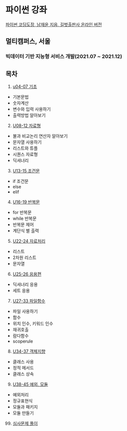 # 파이썬 강좌
[파이썬 코딩도장, 남재윤 지음, 길벗출판사 온라인 버전](https://dojang.io/mod/page/view.php?id=2151)

## 멀티캠퍼스, 서울
### 빅데이터 기반 지능형 서비스 개발(2021.07 ~ 2021.12)

## 목차
1. [u04-07 기초](https://github.com/dongkyuseo/Python/tree/main/u04-07%20%EA%B8%B0%EC%B4%88)
- 기본문법
- 숫자계산
- 변수와 입력 사용하기
- 출력방법 알아보기

2. [U08-12 자료형](https://github.com/dongkyuseo/Python/tree/main/u08-12%20%EC%9E%90%EB%A3%8C%ED%98%95)
- 불과 비교논리 연산자 알아보기
- 문자열 사용하기
- 리스트와 튜플
- 시퀀스 자료형
- 딕셔너리

3. [U13-15 조건문](https://github.com/dongkyuseo/Python/tree/main/u13-15%20%EC%A1%B0%EA%B1%B4%EB%AC%B8)
- if 조건문
- else
- elif

4. [U16-19 반복문](https://github.com/dongkyuseo/Python/tree/main/u16-19%20%EB%B0%98%EB%B3%B5%EB%AC%B8)
- for 반복문
- while 반복문
- 반복문 제어
- 계단식 별 출력

5. [U22-24 자료처리](https://github.com/dongkyuseo/Python/tree/main/u22-24%20%EC%9E%90%EB%A3%8C%EC%B2%98%EB%A6%AC)
- 리스트
- 2차원 리스트
- 문자열

6. [U25-26 응용편](https://github.com/dongkyuseo/Python/tree/main/u25-26%20%EC%9D%91%EC%9A%A9%ED%8E%B8)
- 딕셔너리 응용
- 세트 응용

7. [U27-33 파일함수](https://github.com/dongkyuseo/Python/tree/main/u27-33%20%ED%8C%8C%EC%9D%BC%ED%95%A8%EC%88%98)
- 파일 사용하기
- 함수
- 위치 인수, 키워드 인수
- 재귀호출
- 람다함수
- scoperule

8. [U34-37 객체지향](https://github.com/dongkyuseo/Python/tree/main/u34-37%20%EA%B0%9D%EC%B2%B4%EC%A7%80%ED%96%A5)
- 클래스 사용
- 정적 메서드
- 클래스 상속

9. [U38-45 예외, 모듈](https://github.com/dongkyuseo/Python/tree/main/u38-u45%20%EC%98%88%EC%99%B8%2C%EB%AA%A8%EB%93%88)
- 예외처리
- 정규표현식
- 모듈과 패키지
- 모듈 만들기

99. [심사문제 풀이](https://github.com/dongkyuseo/Python/tree/main/%EC%8B%AC%EC%82%AC%EB%AC%B8%EC%A0%9C)